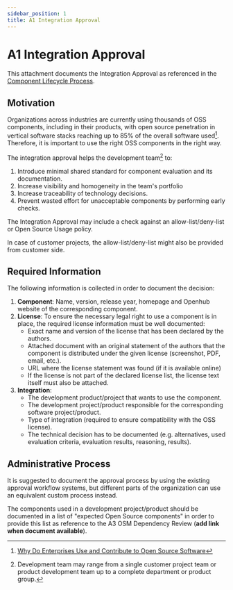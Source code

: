 ```yaml
---
sidebar_position: 1
title: A1 Integration Approval
---
```


<!-- 
SPDX-FileCopyrightText: Copyright (C) 2024 Contributors to the Eclipse Foundation

These materials are made available under the
terms of the Creative Commons Attribution 4.0 International Public License which is available at
https://creativecommons.org/licenses/by/4.0/legalcode .

Unless required by applicable law or agreed to in writing, software
distributed under the License is distributed on an "AS IS" BASIS, WITHOUT
WARRANTIES OR CONDITIONS OF ANY KIND, either express or implied. See the
License for the specific language governing permissions and limitations
under the License.

SPDX-License-Identifier: CC-BY-4.0 
-->

# A1 Integration Approval

This attachment documents the Integration Approval as referenced in the [Component Lifecycle Process](../index.md).

## Motivation

Organizations across industries are currently using thousands of OSS components, including in their products, with open source penetration in vertical software stacks reaching up to 85% of the overall software used[^1]. Therefore, it is important to use the right OSS components in the right way.

The integration approval helps the development team[^2] to:

1. Introduce minimal shared standard for component evaluation and its documentation.
2. Increase visibility and homogeneity in the team's portfolio
3. Increase traceability of technology decisions.
4. Prevent wasted effort for unacceptable components by performing early checks.

The Integration Approval may include a check against an allow-list/deny-list or Open Source Usage policy.

In case of customer projects, the allow-list/deny-list might also be provided from customer side.

## Required Information

The following information is collected in order to document the decision:

1. **Component**: Name, version, release year, homepage and Openhub website of the corresponding component.
2. **License**: To ensure the necessary legal right to use a component is in place, the required license information must be well documented:
    * Exact name and version of the license that has been declared by the authors.
    * Attached document with an original statement of the authors that the component is distributed under the given license (screenshot, PDF, email, etc.).
    * URL where the license statement was found (if it is available online)
    * If the license is not part of the declared license list, the license text itself must also be attached.
3. **Integration**:  
    * The development product/project that wants to use the component.  
    * The development project/product responsible for the corresponding software project/product.
    * Type of integration (required to ensure compatibility with the OSS license).
    * The technical decision has to be documented (e.g. alternatives, used evaluation criteria, evaluation results, reasoning, results).

## Administrative Process

It is suggested to document the approval process by using the existing approval workflow systems, but different parts of the organization can use an equivalent custom process instead.

The components used in a development project/product should be documented in a list of "expected Open Source components" in order to provide this list as reference to the A3 OSM Dependency Review (**add link when document available**).

[^1]: [Why Do Enterprises Use and Contribute to Open Source Software](https://www.linuxfoundation.org/blog/blog/why-do-enterprises-use-and-contribute-to-open-source-software)
[^2]: Development team may range from a single customer project team or product development team up to a complete department or product group.
